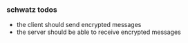 ### schwatz todos

- the client should send encrypted messages
- the server should be able to receive encrypted messages
